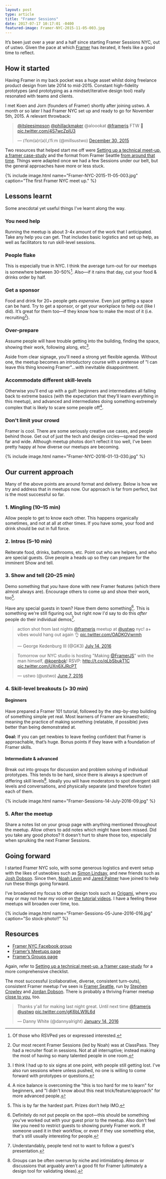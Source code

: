 ```yaml
---
layout: post
type: article
title: "Framer Sessions"
date: 2017-07-17 10:17:01 -0400
featured-image: Framer-NYC-2015-11-05-003.jpg
---
```


It’s been just over a year and a half since starting Framer Sessions NYC, out of ustwo. Given the pace at which [Framer](http://framer.com) has iterated, it feels like a good time to reflect.

## How it started

Having Framer in my back pocket was a huge asset whilst doing freelance product design from late 2014 to mid-2015. Constant high-fidelity prototypes (and prototyping as a mindset/iterative design tool) really resonated with teams and clients.

I met Koen and Jorn (founders of Framer) shortly after joining ustwo. A month or so later I had Framer NYC set up and ready to go for November 5th, 2015. A relevant throwback:

<div class="tweet">
  <blockquote class="twitter-tweet" data-lang="en"><p lang="und" dir="ltr"><a href="http://twitter.com/itsleesimpson">@itsleesimpson</a> <a href="http://twitter.com/phillackmaker">@phillackmaker</a> @aloookat <a href="http://twitter.com/framerjs">@framerjs</a> FTW 👊 <a href="http://t.co/4S7wcZplU3">pic.twitter.com/4S7wcZplU3</a></p>&mdash; ɪˈfɛm(ə)r(ə)l,ɪˈfiːm (@millsustwo) <a href="http://twitter.com/millsustwo/status/682348312222130176">December 30, 2015</a></blockquote> <script async src="//platform.twitter.com/widgets.js" charset="utf-8"></script>
</div>

Two resources that helped start me off were [Setting up a technical meet-up, a framer case-study](http://blog.framer.com/how-to-host-to-a-framer-session-9e887ce6d7d1) and the format from Framer Seattle [from around that time](http://www.facebook.com/events/1704332906452240/). Things were adapted once we had a few Sessions under our belt, but the general approaches have more or less stuck.

{% include image.html name="Framer-NYC-2015-11-05-003.jpg" caption="The first Framer NYC meet up." %}

## Lessons learnt

Some anecdotal yet useful things I've learnt along the way.

### You need help

Running the meetup is about 3-4x amount of the work that I anticipated. Take any help you can get. That includes basic logistics and set up help, as well as facilitators to run skill-level sessions.

### People flake

This is especially true in NYC. I think the average turn-out for our meetups is somewhere between 30–50%[^rsvp]. Also—if it rains that day, cut your food & drinks order by half.

### Get a sponsor

Food and drink for 20+ people gets _expensive_. Even just getting a space can be hard. Try to get a sponsor, or get your workplace to help out (like I did). It’s great for them too—if they know how to make the most of it (i.e. recruiting[^recruiting]).

### Over-prepare

Assume people will have trouble getting into the building, finding the space, showing their work, following along, etc[^signage].

Aside from clear signage, you'll need a strong yet flexible agenda. Without one, the meetup becomes an introductory course with a pretense of "I can leave this thing knowing Framer"...with inevitable disappointment.

### Accommodate different skill-levels

Otherwise you’ll end up with a gulf: beginners and intermediates all falling back to extreme basics (with the expectation that they’ll learn everything in this meetup), and advanced and intermediates doing something extremely complex that is likely to scare some people off[^balance].

### Don't limit your crowd

Framer is cool. There are some seriously creative use cases, and people behind those. Get out of just the tech and design circles—spread the word far and wide. Although meetup photos don't reflect it too well, I've been pretty happy at how diverse our meetups are becoming.

{% include image.html name="Framer-NYC-2016-01-13-030.jpg" %}

## Our current approach

Many of the above points are around format and delivery. Below is how we try and address that in meetups now. Our approach is far from perfect, but is the most successful so far.

### 1. Mingling (10–15 min)

Allow people to get to know each other. This happens organically sometimes, and not at all at other times. If you have some, your food and drink should be out in full force.

### 2. Intros (5–10 min)

Reiterate food, drinks, bathrooms, etc. Point out who are helpers, and who are special guests. Give people a heads up so they can prepare for the imminent Show and tell.

### 3. Show and tell (20–25 min)

Demo something that _you_ have done with new Framer features (which there almost always are). Encourage others to come up and show their work, too[^showandtell].

Have any special guests in town? Have them demo something[^specialguests]. This is something we're still figuring out, but right now I'd say to do this _after_ people do their individual demos[^ordering].

<div class="tweet">
  <blockquote class="twitter-tweet" data-lang="en"><p lang="en" dir="ltr">action shot from last nights <a href="http://twitter.com/framerjs">@framerjs</a> meetup at <a href="http://twitter.com/ustwo">@ustwo</a> nyc! a+ vibes would hang out again 👌 <a href="http://t.co/OADKOVwrmh">pic.twitter.com/OADKOVwrmh</a></p>&mdash; George Kedenburg III (@GK3) <a href="http://twitter.com/GK3/status/753582943336030208">July 14, 2016</a></blockquote> <script async src="//platform.twitter.com/widgets.js" charset="utf-8"></script>
</div>

<div class="tweet">
  <blockquote class="twitter-tweet" data-lang="en"><p lang="en" dir="ltr">Tomorrow our NYC studio is hosting &quot;Making <a href="http://twitter.com/framerjs">@FramerJS</a>&quot; with the man himself, <a href="http://twitter.com/koenbok">@koenbok</a>! RSVP: <a href="http://t.co/qLbSbukT1C">http://t.co/qLbSbukT1C</a> <a href="http://t.co/UXn6XJRcPT">pic.twitter.com/UXn6XJRcPT</a></p>&mdash; ustwo (@ustwo) <a href="http://twitter.com/ustwo/status/740188709723770880">June 7, 2016</a></blockquote> <script async src="//platform.twitter.com/widgets.js" charset="utf-8"></script>
</div>

### 4. Skill-level breakouts (> 30 min)

#### Beginners

Have prepared a Framer 101 tutorial, followed by the step-by-step building of something simple yet real. Most learners of Framer are kinaesthetic; meaning the practice of making something (relatable, if possible) jives better than being demonstrated at.

**Goal:** If you can get newbies to leave feeling confident that Framer is approachable, that’s huge. Bonus points if they leave with a foundation of Framer skills.

#### Intermediate & advanced

Break out into groups for discussion and problem solving of individual prototypes. This tends to be hard, since there is always a spectrum of differing skill levels[^overrun]. Ideally you will have moderators to spot divergent skill levels and conversations, and physically separate (and therefore foster) each of them.

{% include image.html name="Framer-Sessions-14-July-2016-09.jpg" %}

### 5. After the meetup

Share a notes list on your group page with anything mentioned throughout the meetup. Allow others to add notes which might have been missed. Did you take any good photos? It doesn't hurt to share those too, especially when spruiking the next Framer Sessions.

## Going forward

I started Framer NYC solo, with some generous logistics and event setup with the likes of ustwobies such as [Simon Lindsay](http://twitter.com/simonlindsay), and new friends such as [Josh Dobson](http://twitter.com/JoshuaRule). Since then, [Noah Levin](http://twitter.com/nlevin) and [Jared Palmer](http://twitter.com/jaredpalmer) have joined to help run these things going forward.

I’ve broadened my focus to other design tools such as [Origami](http://origami.design), where you may or may not hear my voice on [the tutorial videos](http://origami.design/tutorials/getting-started/Getting-Started.html). I have a feeling these meetups will broaden over time, too.

{% include image.html name="Framer-Sessions-05-June-2016-016.jpg" caption="So stock-photo!!" %}

## Resources

- [Framer NYC Facebook group](http://fb.com/groups/framernyc/)
- [Framer’s Meetups page](http://framer.com/community/meetups/)
- [Framer’s Groups page](http://framer.com/community/groups/)

Again, refer to [Setting up a technical meet-up, a framer case-study](http://blog.framer.com/how-to-host-to-a-framer-session-9e887ce6d7d1) for a more comprehensive checklist.

The most successful (collaborative, diverse, consistent turn-outs), consistent Framer meetup I’ve seen is [Framer Seattle](http://facebook.com/groups/framerjs.seattle/), run by [Stephen Crowley](http://twitter.com/stephenncrowley) and [Jordan Dobson](http://twitter.com/jordandobson). There is probably a thriving Framer meetup [close to you](http://framer.com/community/meetups/), too.

<div class="tweet">
  <blockquote class="twitter-tweet" data-lang="en"><p lang="en" dir="ltr">Thanks y&#39;all for making last night great. Until next time <a href="http://twitter.com/framerjs">@framerjs</a> <a href="http://twitter.com/ustwo">@ustwo</a> <a href="http://t.co/gK6bLW9L6d">pic.twitter.com/gK6bLW9L6d</a></p>&mdash; Danny White (@dannyalright) <a href="http://twitter.com/dannyalright/status/687705898391891969">January 14, 2016</a></blockquote> <script async src="//platform.twitter.com/widgets.js" charset="utf-8"></script>
</div>

[^recruiting]: Our most recent Framer Sessions (led by Noah) was at ClassPass. They had a recruiter float in sessions. Not at all interruptive; instead making the most of having so many talented people in one room.
[^rsvp]: Of those who RSVPed yes or expressed interested.
[^signage]: I think I had up to six signs at one point, with people still getting lost. I've also run sessions where unless pushed, no one is willing to come forward with prototypes or questions.
[^balance]: A nice balance is overcoming the "this is too hard for me to learn" for beginners, and "I didn't know about this neat trick/feature/approach" for more advanced people.
[^showandtell]: This is by far the hardest part. Prizes don’t help IMO.
[^specialguests]: Definitely do not put people on the spot—this should be something you've worked out with your guest prior to the meetup. Also don't feel like you need to restrict guests to showing purely Framer work. If someone used it in their workflow, or even if they use something else, that's still usually interesting for people.
[^ordering]: Understandably, people tend not to want to follow a guest's presentation.
[^overrun]: Groups can be often overrun by niche and intimidating demos or discussions that arguably aren’t a good fit for Framer (ultimately a design tool for validating ideas).
